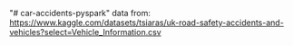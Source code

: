 
"# car-accidents-pyspark" 
data from: https://www.kaggle.com/datasets/tsiaras/uk-road-safety-accidents-and-vehicles?select=Vehicle_Information.csv
